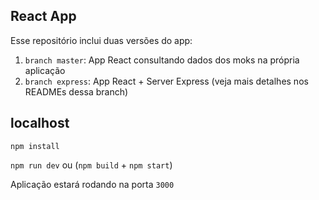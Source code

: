 ## React App 

Esse repositório inclui duas versões do app:

1. `branch master`: App React consultando dados dos moks na própria aplicação
2. `branch express`: App React + Server Express (veja mais detalhes nos READMEs dessa branch)

## localhost

`npm install`

`npm run dev` ou (`npm build` + `npm start`)

Aplicação estará rodando na porta `3000`
